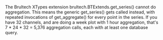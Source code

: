 The Brultech XTypes extension brultech.BTExtends.get_series() cannot do aggregation. This means
the generic get_series() gets called instead, with repeated invocations of get_aggregate() for every
point in the series. If you have 32 channels, and are doing a week plot with 1 hour aggregation, that's
7 * 24 * 32 = 5,376 aggregation calls, each with at least one database query.
